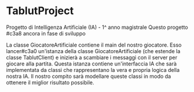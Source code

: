 # TablutProject
Progetto di Intelligenza Artificiale (IA) - 1^ anno magistrale
Questo progetto #c3a8 ancora in fase di sviluppo

La classe GiocatoreArtificiale contiene il main del nostro giocatore. Esso lancer#c3a0 un'istanza della classe GiocatoreArtificiale (che estende la classe TablutClient) e inizierà a scambiare i messaggi con il server per giocare alla partita. Questa istanza contiene un'interfaccia IA che sarà implementata da classi che rappresentano la vera e propria logica della nostra IA. Il nostro compito sarà modellare queste classi in modo da ottenere il miglior risultato possibile. 
